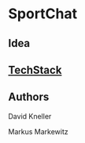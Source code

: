 # SportChat

## Idea

##  [TechStack](.dokumentation/techStack.md#TechStack)   

## Authors
David Kneller

Markus Markewitz
